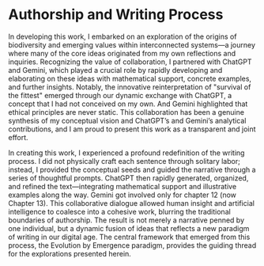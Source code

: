 # Authorship and Writing Process

In developing this work, I embarked on an exploration of the origins of
biodiversity and emerging values within interconnected systems—a journey
where many of the core ideas originated from my own reflections and
inquiries. Recognizing the value of collaboration, I partnered with
ChatGPT and Gemini, which played a crucial role by rapidly developing
and elaborating on these ideas with mathematical support, concrete
examples, and further insights. Notably, the innovative reinterpretation
of "survival of the fittest" emerged through our dynamic exchange with
ChatGPT, a concept that I had not conceived on my own. And Gemini
highlighted that ethical principles are never static. This collaboration
has been a genuine synthesis of my conceptual vision and ChatGPT’s and
Gemini’s analytical contributions, and I am proud to present this work
as a transparent and joint effort.

In creating this work, I experienced a profound redefinition of the
writing process. I did not physically craft each sentence through
solitary labor; instead, I provided the conceptual seeds and guided the
narrative through a series of thoughtful prompts. ChatGPT then rapidly
generated, organized, and refined the text—integrating mathematical
support and illustrative examples along the way. Gemini got involved
only for chapter 12 (now Chapter 13). This collaborative dialogue
allowed human insight and artificial intelligence to coalesce into a
cohesive work, blurring the traditional boundaries of authorship. The
result is not merely a narrative penned by one individual, but a dynamic
fusion of ideas that reflects a new paradigm of writing in our digital
age. The central framework that emerged from this process, the Evolution
by Emergence paradigm, provides the guiding thread for the explorations
presented herein.
